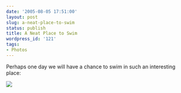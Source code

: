 ```yaml
---
date: '2005-08-05 17:51:00'
layout: post
slug: a-neat-place-to-swim
status: publish
title: A Neat Place to Swim
wordpress_id: '121'
tags:
- Photos
---
```


Perhaps one day we will have a chance to swim in such an interesting place:

[![](http://www.esa.int/images/212-010705-1343-6-3d-01-CraterIce_L.jpg)](http://www.esa.int/SPECIALS/Mars_Express/SEMGKA808BE_0.html)
